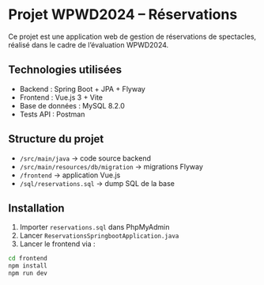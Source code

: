 # Projet WPWD2024 – Réservations  

Ce projet est une application web de gestion de réservations de spectacles, réalisé dans le cadre de l’évaluation WPWD2024.

## Technologies utilisées
- Backend : Spring Boot + JPA + Flyway
- Frontend : Vue.js 3 + Vite
- Base de données : MySQL  8.2.0
- Tests API : Postman

##  Structure du projet
- `/src/main/java` → code source backend
- `/src/main/resources/db/migration` → migrations Flyway
- `/frontend` → application Vue.js
- `/sql/reservations.sql` → dump SQL de la base

##  Installation

1. Importer `reservations.sql` dans PhpMyAdmin
2. Lancer `ReservationsSpringbootApplication.java`
3. Lancer le frontend via :

```bash
cd frontend
npm install
npm run dev

